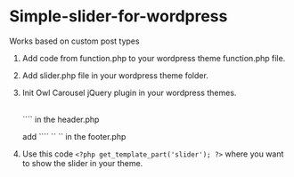 # Simple-slider-for-wordpress
Works based on custom post types

1) Add code from function.php to your wordpress theme function.php file. 

2) Add slider.php file in your wordpress theme folder.

3) Init Owl Carousel  jQuery plugin in your wordpress themes.
   <p> <br>``<link rel="stylesheet" href="<?php echo get_template_directory_uri(); ?>/css/owl.carousel.css">`` in the header.php </p>
    <p>add ``<script src="https://ajax.googleapis.com/ajax/libs/jquery/2.2.4/jquery.min.js"></script>``
         `` <script src="<?php echo esc_url( get_template_directory_uri() ); ?>/js/owl.carousel.min.js"></script>`` in the footer.php</p>

4) Use this code  ``<?php get_template_part('slider'); ?>`` where you want to show the slider in your theme.



